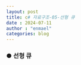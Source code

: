 ```yaml
---
layout: post
title: c# 자료구조-05-선형 큐
date : 2024-07-11
author : "enmael"
categories: blog
---
```

<h3>● 선형 큐 </h3>

<span style="font-size: 15px;">

</span>

